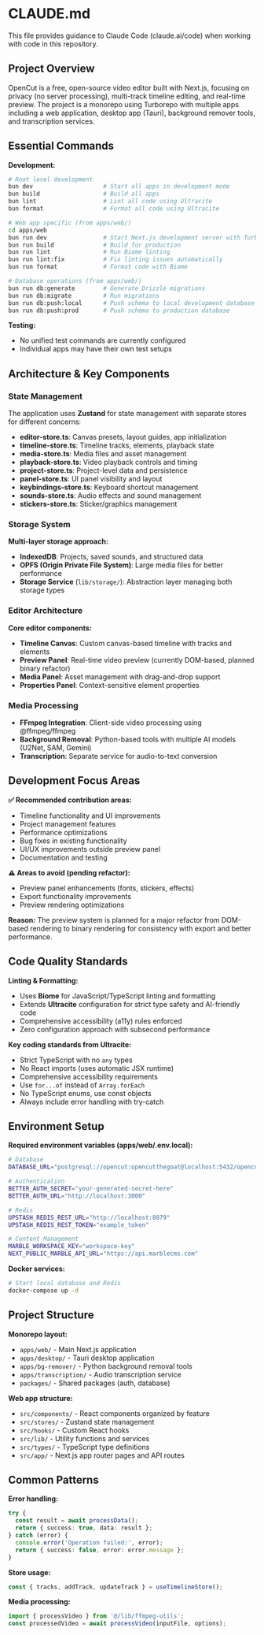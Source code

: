 # CLAUDE.md

This file provides guidance to Claude Code (claude.ai/code) when working with code in this repository.

## Project Overview

OpenCut is a free, open-source video editor built with Next.js, focusing on privacy (no server processing), multi-track timeline editing, and real-time preview. The project is a monorepo using Turborepo with multiple apps including a web application, desktop app (Tauri), background remover tools, and transcription services.

## Essential Commands

**Development:**
```bash
# Root level development
bun dev                    # Start all apps in development mode
bun build                  # Build all apps
bun lint                   # Lint all code using Ultracite
bun format                 # Format all code using Ultracite

# Web app specific (from apps/web/)
cd apps/web
bun run dev                # Start Next.js development server with Turbopack
bun run build              # Build for production
bun run lint               # Run Biome linting
bun run lint:fix           # Fix linting issues automatically
bun run format             # Format code with Biome

# Database operations (from apps/web/)
bun run db:generate        # Generate Drizzle migrations
bun run db:migrate         # Run migrations
bun run db:push:local      # Push schema to local development database
bun run db:push:prod       # Push schema to production database
```

**Testing:**
- No unified test commands are currently configured
- Individual apps may have their own test setups

## Architecture & Key Components

### State Management
The application uses **Zustand** for state management with separate stores for different concerns:
- **editor-store.ts**: Canvas presets, layout guides, app initialization
- **timeline-store.ts**: Timeline tracks, elements, playback state
- **media-store.ts**: Media files and asset management
- **playback-store.ts**: Video playback controls and timing
- **project-store.ts**: Project-level data and persistence
- **panel-store.ts**: UI panel visibility and layout
- **keybindings-store.ts**: Keyboard shortcut management
- **sounds-store.ts**: Audio effects and sound management
- **stickers-store.ts**: Sticker/graphics management

### Storage System
**Multi-layer storage approach:**
- **IndexedDB**: Projects, saved sounds, and structured data
- **OPFS (Origin Private File System)**: Large media files for better performance
- **Storage Service** (`lib/storage/`): Abstraction layer managing both storage types

### Editor Architecture
**Core editor components:**
- **Timeline Canvas**: Custom canvas-based timeline with tracks and elements
- **Preview Panel**: Real-time video preview (currently DOM-based, planned binary refactor)
- **Media Panel**: Asset management with drag-and-drop support
- **Properties Panel**: Context-sensitive element properties

### Media Processing
- **FFmpeg Integration**: Client-side video processing using @ffmpeg/ffmpeg
- **Background Removal**: Python-based tools with multiple AI models (U2Net, SAM, Gemini)
- **Transcription**: Separate service for audio-to-text conversion

## Development Focus Areas

**✅ Recommended contribution areas:**
- Timeline functionality and UI improvements
- Project management features
- Performance optimizations
- Bug fixes in existing functionality
- UI/UX improvements outside preview panel
- Documentation and testing

**⚠️ Areas to avoid (pending refactor):**
- Preview panel enhancements (fonts, stickers, effects)
- Export functionality improvements
- Preview rendering optimizations

**Reason:** The preview system is planned for a major refactor from DOM-based rendering to binary rendering for consistency with export and better performance.

## Code Quality Standards

**Linting & Formatting:**
- Uses **Biome** for JavaScript/TypeScript linting and formatting
- Extends **Ultracite** configuration for strict type safety and AI-friendly code
- Comprehensive accessibility (a11y) rules enforced
- Zero configuration approach with subsecond performance

**Key coding standards from Ultracite:**
- Strict TypeScript with no `any` types
- No React imports (uses automatic JSX runtime)
- Comprehensive accessibility requirements
- Use `for...of` instead of `Array.forEach`
- No TypeScript enums, use const objects
- Always include error handling with try-catch

## Environment Setup

**Required environment variables (apps/web/.env.local):**
```bash
# Database
DATABASE_URL="postgresql://opencut:opencutthegoat@localhost:5432/opencut"

# Authentication
BETTER_AUTH_SECRET="your-generated-secret-here"
BETTER_AUTH_URL="http://localhost:3000"

# Redis
UPSTASH_REDIS_REST_URL="http://localhost:8079"
UPSTASH_REDIS_REST_TOKEN="example_token"

# Content Management
MARBLE_WORKSPACE_KEY="workspace-key"
NEXT_PUBLIC_MARBLE_API_URL="https://api.marblecms.com"
```

**Docker services:**
```bash
# Start local database and Redis
docker-compose up -d
```

## Project Structure

**Monorepo layout:**
- `apps/web/` - Main Next.js application
- `apps/desktop/` - Tauri desktop application
- `apps/bg-remover/` - Python background removal tools
- `apps/transcription/` - Audio transcription service
- `packages/` - Shared packages (auth, database)

**Web app structure:**
- `src/components/` - React components organized by feature
- `src/stores/` - Zustand state management
- `src/hooks/` - Custom React hooks
- `src/lib/` - Utility functions and services
- `src/types/` - TypeScript type definitions
- `src/app/` - Next.js app router pages and API routes

## Common Patterns

**Error handling:**
```typescript
try {
  const result = await processData();
  return { success: true, data: result };
} catch (error) {
  console.error('Operation failed:', error);
  return { success: false, error: error.message };
}
```

**Store usage:**
```typescript
const { tracks, addTrack, updateTrack } = useTimelineStore();
```

**Media processing:**
```typescript
import { processVideo } from '@/lib/ffmpeg-utils';
const processedVideo = await processVideo(inputFile, options);
```